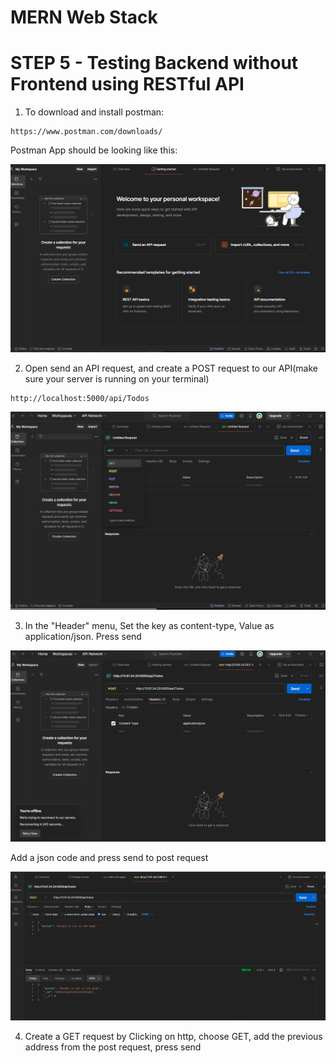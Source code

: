 # MERN Web Stack

# STEP 5 - Testing Backend without Frontend using RESTful API

1. To download and install postman: 

```
https://www.postman.com/downloads/
```
Postman App should be looking like this:

![image](images/postman.png)

2. Open send an API request, and create a POST request to our API(make sure your server is running on your terminal)

```
http://localhost:5000/api/Todos
```
![img](images/postrequest.png)

3. In the "Header" menu, Set the key as content-type, Value as application/json.
Press send

![img](images/header.png)

Add a json code and press send to post request

![img](images/action.png)

4. Create a GET request by Clicking on http, choose GET, add the previous address from the post request, press send


